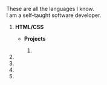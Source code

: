These are all the languages I know.<br>
I am a self-taught software developer. <br>
<ol>
<li><strong>HTML/CSS</strong></li>
    <ul>
        <li><strong>Projects</strong></li>
            <ol>
                <li></li>
            </ol>
    </ul>
<li></li>
<li></li>
<li></li>
<li></li>
</ol>
<br>
